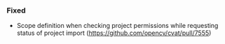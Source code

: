 ### Fixed

- Scope definition when checking project permissions while requesting status of project import
  (<https://github.com/opencv/cvat/pull/7555>)
